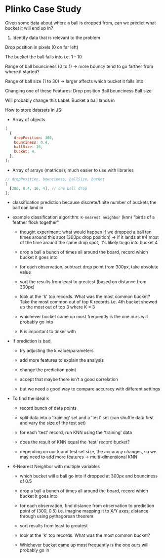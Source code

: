 # Plinko Case Study

Given some data about where a ball is dropped from, can we predict what bucket it will end up in?

1. Identify data that is relevant to the problem

Drop position in pixels (0 on far left)

The bucket the ball falls into i.e. 1 - 10

Range of ball bounciness (0 to 1) -> more bouncy tend to go farther from where it started?

Range of ball size (1 to 30)
-> larger affects which bucket it falls into

Changing one of these Features:
Drop position
Ball bounciness
Ball size

Will probably change this Label:
Bucket a ball lands in

How to store datasets in JS:

- Array of objects

```js
[
  {
    dropPosition: 300,
    bounciness: 0.4,
    ballSize: 16,
    bucket: 4,
  },
];
```

- Array of arrays (matrices); much easier to use with libraries

```js
// dropPosition, bounciness, ballSize, bucket
[
  [300, 0.4, 16, 4], // one ball drop
];
```

- classification prediction because discrete/finite number of buckets the ball can land in

- example classification algorithm: `K-nearest neighbor` (knn) "birds of a feather flock together"

  - thought experiment: what would happen if we dropped a ball ten times around this spot (300px drop position) -> if it lands at #4 most of the time around the same drop spot, it's likely to go into bucket 4

  - drop a ball a bunch of times all around the board, record which bucket it goes into

  - for each observation, subtract drop point from 300px, take absolute value

  - sort the results from least to greatest (based on distance from 300px)

  - look at the 'k' top records. What was the most common bucket? Take the most common out of top K records i.e. 4th bucket showed up the most out of top 3 where K = 3

  - whichever bucket came up most frequently is the one ours will probably go into

  - K is important to tinker with

- If prediction is bad,

  - try adjusting the k value/parameters

  - add more features to explain the analysis

  - change the prediction point

  - accept that maybe there isn't a good correlation

  - but we need a good way to compare accuracy with different settings

- To find the ideal k

  - record bunch of data points

  - split data into a 'training' set and a 'test' set (can shuffle data first and vary the size of the test set)

  - for each 'test' record, run KNN using the 'training' data

  - does the result of KNN equal the 'test' record bucket?

  - depending on our k and test set size, the accuracy changes, so we may need to add more features -> multi-dimensional KNN

- K-Nearest Neighbor with multiple variables

  - which bucket will a ball go into if dropped at 300px and bounciness of 0.5

  - drop a ball a bunch of times all around the board, record which bucket it goes into

  - for each observation, find distance from observation to prediction point of (300, 0.5) i.e. imagine mapping it to X/Y axes; distance through using pythagorean theorem

  - sort results from least to greatest

  - look at the 'k' top records. What was the most common bucket?

  - Whichever bucket came up most frequently is the one ours will probably go in

